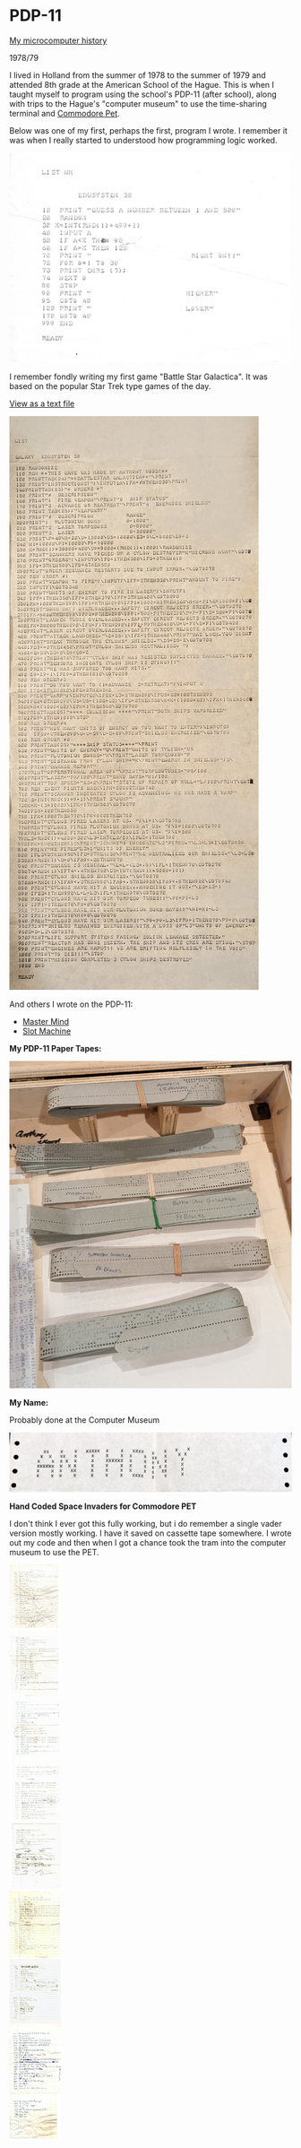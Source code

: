 # PDP-11
[My microcomputer history](./../aw-microcomputer-history.md)

1978/79

I lived in Holland from the summer of 1978 to the summer of 1979 and attended 8th grade at the American School of the Hague.  This is when I taught myself to program using the school's PDP-11 (after school), along with trips to the Hague's "computer museum" to use the time-sharing terminal and [Commodore Pet](https://en.wikipedia.org/wiki/Commodore_PET#/media/File:Commodore_2001_Series-IMG_0448b.jpg).

Below was one of my first, perhaps the first, program I wrote. I remember it was when I really started to understood how programming logic worked. 

![first](./guess-500.jpg)

I remember fondly writing my first game "Battle Star Galactica". It was based on the popular Star Trek type games of the day.

[View as a text file](./battlestar-galactica.basic.txt)

![battlestar galactica](./battlestar-galactica.jpg)

And others I wrote on the PDP-11:

   - [Master Mind](./mastermind-scan.jpg)
   - [Slot Machine](./slotmachine.jpg)

**My PDP-11 Paper Tapes:**

![papertapes](./paper-tapes.jpg)

**My Name:**

Probably done at the Computer Museum

![Anthony](./anthony-from-computer-museum.jpg)

**Hand Coded Space Invaders for Commodore PET**

I don't think I ever got this fully working, but i do remember a single vader version mostly working.  I have it saved on cassette tape somewhere.  I wrote out my code and then when I got a chance took the tram into the computer museum to use the PET.

![Space Invaders](./space-invaders/space-invaders-hand-code-cbm-pet-1978-composite.jpg)



